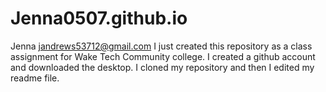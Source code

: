 
# Jenna0507.github.io
Jenna 
jandrews53712@gmail.com
I just created this repository as a class assignment for Wake Tech Community college. 
I created a github account and downloaded the desktop. I cloned my repository and then I edited my readme file. 

